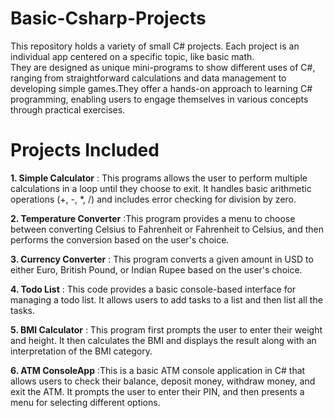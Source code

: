 # Basic-Csharp-Projects
This repository holds a variety of small C# projects. Each project is an individual app centered on a specific topic, like basic math. 
<br >They are designed as unique mini-programs to show different uses of C#, ranging from straightforward calculations and data management to developing simple games.They offer a hands-on approach to learning C# programming, enabling users to engage themselves in various concepts through practical exercises.

# Projects Included
**1. Simple Calculator** : This programs allows the user to perform multiple calculations in a loop until they choose to exit. It handles basic arithmetic operations (+, -, *, /) and includes 
 error checking for division by zero.

 **2. Temperature Converter** :This program provides a menu to choose between converting Celsius to Fahrenheit or Fahrenheit to Celsius, and then performs the conversion based on the user's choice.

 **3. Currency Converter** : This program converts a given amount in USD to either Euro, British Pound, or Indian Rupee based on the user's choice.

 **4. Todo List** : This code provides a basic console-based interface for managing a todo list. It allows users to add tasks to a list and then list all the tasks.

 **5. BMI Calculator** : This program first prompts the user to enter their weight and height. It then calculates the BMI and displays the result along with an interpretation of the BMI category.

 **6. ATM ConsoleApp** :This is a basic ATM console application in C# that allows users to check their balance, deposit money, withdraw money, and exit the ATM. It prompts the user to enter their PIN, and then presents a menu for selecting different options.






